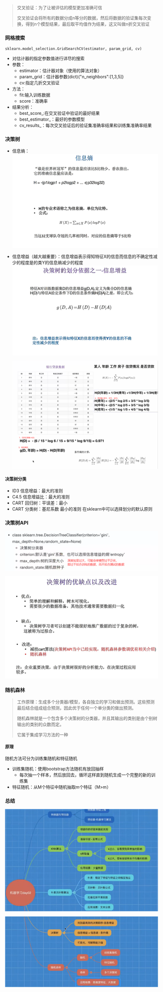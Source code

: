 > 交叉验证：为了让被评估的模型更加准确可信
>
> 交叉验证会将所有的数据分成n等分的数据，然后将数据的验证集每次变换，得到n个模型结果，最后取平均值作为结果，这又叫做n折交叉验证

### 网格搜索

```
sklearn.model_selection.GridSearchCV(estimator, param_grid, cv)
```

- 对估计器的指定参数值进行详尽的搜索
- 参数：
  - estimator：估计器对象（使用的算法对象）
  - param_grid：估计器参数(dict){"n_neighbors":[1,3,5]}
  - cv:指定几折交叉验证
- 方法：
  - fit:输入训练数据
  - score：准确率
- 结果分析：
  - best_score_:在交叉验证中验证的最好结果
  - best_estimator_：最好的参数模型
  - cv_results_：每次交叉验证后的验证集准确率结果和训练集准确率结果



### 决策树

- 信息熵：![1661910480337](img/1661910480337.png)

  

- 信息增益（越大越重要）：信息增益表示得知特征X的信息而信息的不确定性减少的程度是的类Y的信息熵减少的程度![1661910514720](img/1661910514720.png)

  ![1663146794257](img/1663146794257.png)

#### 决策树分类

- ID3 信息增益：最大的准则
- C4.5 信息增益比：最大的准则
- CART 回归树：平误差：最小
- CART 分类树：基尼系数 最小的准则 在sklearn中可以选择划分的默认原则

### 决策树API

![1663147073625](img/1663147073625.png)

![1661912169247](img/1661912169247.png)



### 随机森林

> 工作原理：生成多个分类器/模型，各自独立的学习和做出预测。这些预测最后结合组成组合预测，因此优于任何一个单分类的做出预测。
>
> 随机森林就是一个包含多个决策树的分类器，并且其输出的类别是由个别树输出的类别的众数而定。
>
> 它属于集成学习方法的一种

#### 原理

随机方法可分为训练集随机和特征随机

- 训练集随机：使用bootstrap方法随机有放回抽样
  - 每次抽一个样本，然后放回去，循环这样直到随机生成一个完整的新的训练集
- 特征随机：从M个特征中随机抽取m个特征（M>m）






### 总结

![1663165115395](img/1663165115395.png)

![1663165139088](img/1663165139088.png)



